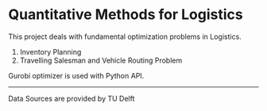 # Quantitative Methods for Logistics

This project deals with fundamental optimization problems in Logistics. 
1. Inventory Planning
2. Travelling Salesman and Vehicle Routing Problem

Gurobi optimizer is used with Python API. 

<hr>
Data Sources are provided by TU Delft
